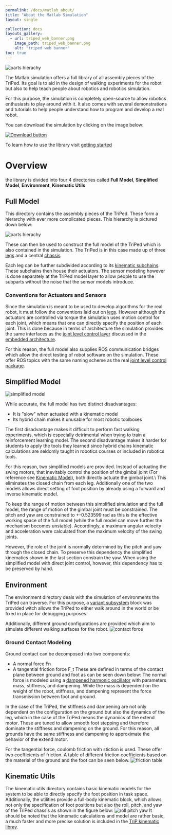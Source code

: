```yaml
---
permalink: /docs/matlab_about/
title: "About the Matlab Simulation"
layout: single

collection: docs
layouts_gallery:
  - url: triped_web_banner.png
    image_path: triped_web_banner.png
    alt: "triped web banner"
toc: true
---
```


![parts hierachy](https://raw.githubusercontent.com/TriPed-Robot/TriPed-Robot.github.io/master/images/triped_walking.gif)


The Matlab simulation offers a full library of all assembly pieces of the TriPed.
Its goal is to aid in the design of walking experiments for the robot but also to help teach people about robotics and robotics simulation.

For this purpose, the simulation is completely open-source to allow robotics enthusiasts to play around with it.
It also comes with several demonstrations and tutorials to help people understand how to program and develop a real robot.

You can download the simulation by clicking on the image below:

[![Download button](https://raw.githubusercontent.com/TriPed-Robot/TriPed-Robot.github.io/master/images/download_sim.png)](https://github.com/TriPed-Robot/Matlab-Simulation)

To learn how to use the library visit [getting started](https://triped-robot.github.io/docs/matlab_getting_started/)

# Overview

the library is divided into four 4 directories called **Full Model**, **Simplified Model**, **Environment**, **Kinematic Utils**


## Full Model
This directory contains the assembly pieces of the TriPed.
These form a hierarchy with ever more complicated pieces.
This hierarchy is pictured down below:

![parts hierachy](https://raw.githubusercontent.com/TriPed-Robot/TriPed-Robot.github.io/master/images/sim_full_parts.png)

These can then be used to construct the full model of the TriPed which is also contained in the simulation.
The TriPed is in this case made up of three [legs](https://triped-robot.github.io/docs/legs/) and a central [chassis](https://triped-robot.github.io/docs/chassis/).

Each leg can be further subdivided according to its [kinematic subchains](https://triped-robot.github.io/docs/kinematics/).
These subchains then house their actuators.
The sensor modeling however is done separately at the TriPed model layer to allow people to use the subparts without the noise that the sensor models introduce.

### Conventions for Actuators and Sensors
Since the simulation is meant to be used to develop algorithms for the real robot, it must follow the conventions laid out on [legs](https://triped-robot.github.io/docs/legs/).
However although the actuators are controlled via torque the simulation uses motion control for each joint, which means that one can directly specify the position of each joint.
This is done because in terms of architecture the simulation provides the same interfaces as the [joint level control layer](https://triped-robot.github.io/joint_level_control/html/index.html) discussed in the [embedded architecture](https://triped-robot.github.io/docs/embedded/). 

For this reason, the full model also supplies ROS communication bridges which allow the direct testing of robot software on the simulation.
These offer ROS topics with the same naming scheme as the real [joint level control package](https://triped-robot.github.io/joint_level_control/html/index.html).




## Simplified Model
![simplified model](https://raw.githubusercontent.com/TriPed-Robot/TriPed-Robot.github.io/master/images/simplified_triped_sim.PNG)

While accurate, the full model has two distinct disadvantages:
- It is "slow" when actuated with a kinematic model
- Its hybrid chain makes it unusable for most robotic toolboxes 

The first disadvantage makes it difficult to perform fast walking experiments, which is especially detrimental when trying to train a reinforcement learning model.
The second disadvantage makes it harder for students to apply the tools they learned since hybrid chains kinematic calculations are seldomly taught in robotics courses or included in robotics tools.

For this reason, two simplified models are provided.
Instead of actuating the swing motors, that inevitably control the position of the gimbal joint (For reference see [Kinematic Model](https://triped-robot.github.io/docs/kinematics/)), both directly actuate the gimbal joint.\\
This eliminates the closed chain from each leg.
Additionally one of the two models allows direct setting of foot position by already using a forward and inverse kinematic model.

To keep the range of motion between this simplified simulation and the full model, the range of motion of the gimbal joint must be constrained.
The pitch and yaw are constrained to  +-0.523599 rad as this is the effective working space of the full model (while the full model can move further the mechanism becomes unstable).
Accordingly, a maximum angular velocity and acceleration were calculated from the maximum velocity of the swing joints.

However, the role of the joint is normally determined by the pitch and yaw through the closed chain.
To preserve this dependency the simplified kinematics shown in the last section constrain the yaw.
When using the simplified model with direct joint control, however, this dependency has to be preserved by hand.


## Environment
The environment directory deals with the simulation of environments the TriPed can traverse.
For this purpose, a [variant subsystem](https://de.mathworks.com/help/simulink/slref/variant-subsystems.html) block was provided witch allows the TriPed to either walk around in the world or be fixed in place for debugging purposes.

Additionally, different ground configurations are provided which aim to simulate different walking surfaces for the robot.
![contact force](https://raw.githubusercontent.com/TriPed-Robot/TriPed-Robot.github.io/master/images/foot_contact.png)

### Ground Contact Modeling
Ground contact can be decomposed into two components:
- A normal force Fn
- A tangential friction force F_t
These are defined in terms of the contact plane between ground and foot as can be seen down below:
The normal force is modeled using a [dampened harmonic oscillator](https://en.wikipedia.org/wiki/Harmonic_oscillator) with parameters mass, stiffness, and dampening.
While the mass is dependent on the weight of the robot, stiffness, and dampening represent the force transmission between foot and ground.

In the case of the TriPed, the stiffness and dampening are not only dependent on the configuration on the ground but also the dynamics of the leg, which in the case of the TriPed means the dynamics of the extend motor.
These are tuned to allow smooth foot stepping and therefore dominate the stiffness and dampening on the ground.
For this reason, all grounds have the same stiffness and dampening to approximate the behavior of the extend motor.


For the tangential force, coulomb friction with stiction is used. These offer two coefficients of friction.
A table of different friction coefficients based on the material of the ground and the foot can be seen below.
![friction table](https://raw.githubusercontent.com/TriPed-Robot/TriPed-Robot.github.io/master/images/friction-coefficient-table.png)


## Kinematic Utils

The kinematic utils directory contains basic kinematic models for the system to be able to directly specify the foot position in task space.
Additionally, the utilities provide a full-body kinematic block, which allows not only the specification of foot positions but also the roll, pitch, and yaw of the TriPed chassis as shown in the figure below:
![roll pitch yaw](https://raw.githubusercontent.com/TriPed-Robot/TriPed-Robot.github.io/master/images/roll_pitch_yaw.PNG)
It should be noted that the kinematic calculations and model are rather basic, a much faster and more precise solution is included in the [TriP kinematic libray](https://triped-robot.github.io/docs/trip/).

